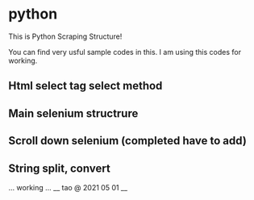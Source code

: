 # python
This is Python Scraping Structure!

You can find very usful sample codes in this.
I am using this codes for working.
## Html select tag select method
## Main selenium structrure
## Scroll down selenium (completed have to add)
## String split, convert
... working ...
__ tao @ 2021 05 01 __
